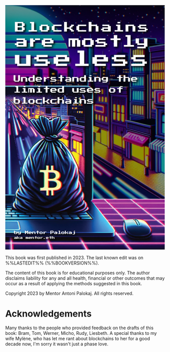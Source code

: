 <div id="pdfcover" class='pdfonly'>
		<div class='center'>
	    <img src="../assets/cover.png" />
		<img style="display: none;" src="https://unidentifiedanalytics.web.app/touch/?namespace=blockchains-are-mostly-useless" />
    </div>
</div>

<div class='center'></div>

<div class='center fullscreen'>
	<div class='left'>
		<p>This book was first published in 2023. The last known edit was on %%LASTEDIT%% (%%BOOKVERSION%%).</p>
		<p>The content of this book is for educational purposes only. The author disclaims liability for any and all health, financial or other outcomes that may occur as a result of applying the methods suggested in this book.</p>
		<!-- <p>To access digital versions of this book please visit nothingburgerbook.com/claim.</p> -->
		<p>Copyright 2023 by Mentor Antoni Palokaj. All rights reserved.</p>
	</div>
</div>

<!-- <div class="pdfonly">
	<div class='center'>
		<h1>Free stuff notice</h1>
		<p>Buyers of the physical book are entitled to a free digital pdf, kindle and kobo versions. Scan the QR code below or go to nothingburgerbook.com/claim on your phone.</p> 
		<img style="width: 40%; height: auto; margin-top: 50px;" src='../assets/claim.svg' />
	</div>
</div> -->

<div class='center fullscreen'>
	<h1>Acknowledgements</h1>
	<p>Many thanks to the people who provided feedback on the drafts of this book: Bram, Tom, Werner, Micho, Rudy, Liesbeth. A special thanks to my wife Mylène, who has let me rant about blockchains to her for a good decade now, I'm sorry it wasn't just a phase love.</p>
</div>